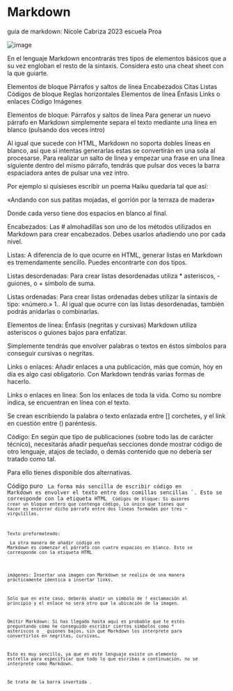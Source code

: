 # Markdown 
guia de markdown: Nicole Cabriza 2023 escuela Proa 

![image](https://github.com/user-attachments/assets/e1ae0bcf-1e38-4cbf-855b-0835752960c9)


 En el lenguaje Markdown encontrarás tres tipos de elementos básicos que a su vez engloban el resto de la sintaxis. Considera esto una cheat sheet con la que guiarte.

 Elementos de bloque
Párrafos y saltos de línea
Encabezados
Citas
Listas
Códigos de bloque
Reglas horizontales
Elementos de línea
Énfasis
Links o enlaces
Código
Imágenes

 Elementos de bloque:
Párrafos y saltos de línea
Para generar un nuevo párrafo en Markdown simplemente separa el texto mediante una línea en blanco (pulsando dos veces intro)

Al igual que sucede con HTML, Markdown no soporta dobles líneas en blanco, así que si intentas generarlas estas se convertirán en una sola al procesarse.
Para realizar un salto de línea y empezar una frase en una línea siguiente dentro del mismo párrafo, tendrás que pulsar dos veces la barra espaciadora antes de pulsar una vez intro.

Por ejemplo si quisieses escribir un poema Haiku quedaría tal que así:

«Andando con sus patitas mojadas,
el gorrión
por la terraza de madera»

Donde cada verso tiene dos espacios en blanco al final.

 Encabezados:
Las # almohadillas son uno de los métodos utilizados en Markdown para crear encabezados. Debes usarlos añadiendo uno por cada nivel.

 Listas:
A diferencia de lo que ocurre en HTML, generar listas en Markdown es tremendamente sencillo. Puedes encontrarte con dos tipos.

 Listas desordenadas:
Para crear listas desordenadas utiliza * asteriscos, - guiones, o + símbolo de suma.

 Listas ordenadas:
Para crear listas ordenadas debes utilizar la sintaxis de tipo: «número.» 1.. Al igual que ocurre con las listas desordenadas, también podrás anidarlas o combinarlas.

 Elementos de línea:
Énfasis (negritas y cursivas)
Markdown utiliza asteriscos o guiones bajos para enfatizar.

Simplemente tendrás que envolver palabras o textos en éstos símbolos para conseguir cursivas o negritas.

 Links o enlaces:
Añadir enlaces a una publicación, más que común, hoy en día es algo casi obligatorio. Con Markdown tendrás varias formas de hacerlo.

 Links o enlaces en línea:
Son los enlaces de toda la vida. Como su nombre indica, se encuentran en línea con el texto.

Se crean escribiendo la palabra o texto enlazada entre [] corchetes, y el link en cuestión entre () paréntesis.


 Código:
En según que tipo de publicaciones (sobre todo las de carácter técnico), necesitarás añadir pequeñas secciones donde mostrar código de otro lenguaje, atajos de teclado, o demás contenido que no debería ser tratado como tal.

Para ello tienes disponible dos alternativas.

 Código puro <code>
La forma más sencilla de escribir código en Markdown es envolver el texto entre dos comillas sencillas `. Esto se corresponde con la etiqueta HTML <code>
 Códigos de bloque:
Si quieres crear un bloque entero que contenga código. Lo único que tienes que hacer es encerrar dicho párrafo entre dos líneas formadas por tres ~ virgulillas.

 Texto preformateado: <pre>
La otra manera de añadir código en Markdown es comenzar el párrafo con cuatro espacios en blanco. Esto se corresponde con la etiqueta HTML <pre>

 imágenes:
Insertar una imagen con Markdown se realiza de una manera prácticamente idéntica a insertar links.

Solo que en este caso, deberás añadir un símbolo de ! exclamación al principio y el enlace no será otro que la ubicación de la imagen.

 Omitir Markdown:
Si has llegado hasta aquí es probable que te estés preguntando cómo he conseguido escribir ciertos símbolos como * asteriscos o _ guiones bajos, sin que Markdown los interprete para convertirlos en negritas, cursivas…

Esto es muy sencillo, ya que en este lenguaje existe un elemento estrella para especificar que todo lo que escribas a continuación, no se interprete como Markdown.

Se trata de la barra invertida \.
